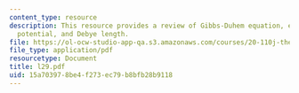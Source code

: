 ```yaml
---
content_type: resource
description: This resource provides a review of Gibbs-Duhem equation, electrochemical
  potential, and Debye length.
file: https://ol-ocw-studio-app-qa.s3.amazonaws.com/courses/20-110j-thermodynamics-of-biomolecular-systems-fall-2005/15a703978be4f273ec79b8bfb28b9118_l29.pdf
file_type: application/pdf
resourcetype: Document
title: l29.pdf
uid: 15a70397-8be4-f273-ec79-b8bfb28b9118
---
```

